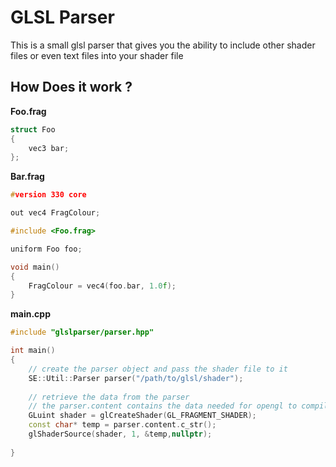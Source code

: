 # GLSL Parser
This is a small glsl parser that gives you the ability to include other shader files or even text files into your shader file


## How Does it work ?

**Foo.frag**
```cpp
struct Foo
{
    vec3 bar;
};
```

**Bar.frag**
```cpp
#version 330 core

out vec4 FragColour;

#include <Foo.frag>

uniform Foo foo;

void main()
{
    FragColour = vec4(foo.bar, 1.0f);
}
```
**main.cpp**
```cpp
#include "glslparser/parser.hpp"

int main()
{
    // create the parser object and pass the shader file to it
    SE::Util::Parser parser("/path/to/glsl/shader");
    
    // retrieve the data from the parser
    // the parser.content contains the data needed for opengl to compile
    GLuint shader = glCreateShader(GL_FRAGMENT_SHADER);
    const char* temp = parser.content.c_str();
    glShaderSource(shader, 1, &temp,nullptr);
    
}
```
